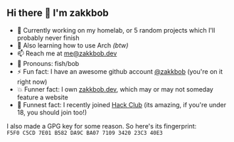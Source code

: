 ## Hi there 👋 I'm zakkbob

- 🔭 Currently working on my homelab, or 5 random projects which I'll probably never finish
- 🌱 Also learning how to use Arch _(btw)_
- 📫 Reach me at [me\@zakkbob.dev](mailto:me\@zakkbob.dev)
- 🐠 Pronouns: fish/bob
- ⚡ Fun fact: I have an awesome github account [@zakkbob](https://github.zakkbob.dev) (you're on it right now)
- 💥 Funner fact: I own [zakkbob.dev](https://zakkbob.dev), which may or may not someday feature a website
- 💃 Funnest fact: I recently joined [Hack Club](https://hackclub.com/) (its amazing, if you're under 18, you should join too!)

I also made a GPG key for some reason. So here's its fingerprint: <br>
```F5F0 C5CD 7E01 B582 DA9C BA07 7109 3420 23C3 40E3```


<!-- uncomment this when it's not bad, oooo its at b-, lets wait till A, oh no its C- again :(
[![Zakkbob's GitHub stats](https://github-readme-stats.vercel.app/api?username=zakkbob)](https://github.com/anuraghazra/github-readme-stats) -->

